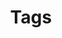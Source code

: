 ---
title: "Tags"
description: "Topics and ideas that appear in my publications and syllabi."
layout: "terms"
---